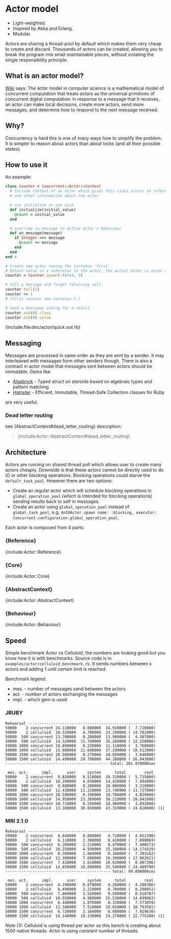 # Actor model

-  Light-weighted.
-  Inspired by Akka and Erlang.
-  Modular.

Actors are sharing a thread-pool by default which makes them very cheap to create and discard.
Thousands of actors can be created, allowing you to break the program into small maintainable pieces,
without violating the single responsibility principle.

## What is an actor model?

[Wiki](http://en.wikipedia.org/wiki/Actor_model) says:
The actor model in computer science is a mathematical model of concurrent computation
that treats _actors_ as the universal primitives of concurrent digital computation:
in response to a message that it receives, an actor can make local decisions,
create more actors, send more messages, and determine how to respond to the next
message received.

## Why?

Concurrency is hard this is one of many ways how to simplify the problem.
It is simpler to reason about actors than about locks (and all their possible states).

## How to use it

An example:

```ruby
class Counter < Concurrent::Actor::Context
  # Include context of an actor which gives this class access to reference
  # and other information about the actor

  # use initialize as you wish
  def initialize(initial_value)
    @count = initial_value
  end

  # override on_message to define actor's behaviour
  def on_message(message)
    if Integer === message
      @count += message
    end
  end
end #

# Create new actor naming the instance 'first'.
# Return value is a reference to the actor, the actual actor is never returned.
counter = Counter.spawn(:first, 5)

# Tell a message and forget returning self.
counter.tell(1)
counter << 1
# (First counter now contains 7.)

# Send a messages asking for a result.
counter.ask(0).class
counter.ask(0).value
```

{include:file:doc/actor/quick.out.rb}

## Messaging

Messages are processed in same order as they are sent by a sender. It may interleaved with
messages form other senders though. There is also a contract in actor model that
messages sent between actors should be immutable. Gems like

- [Algebrick](https://github.com/pitr-ch/algebrick) - Typed struct on steroids based on
  algebraic types and pattern matching
- [Hamster](https://github.com/hamstergem/hamster) - Efficient, Immutable, Thread-Safe
  Collection classes for Ruby

are very useful.

### Dead letter routing

see {AbstractContext#dead_letter_routing} description:

> {include:Actor::AbstractContext#dead_letter_routing}

## Architecture

Actors are running on shared thread poll which allows user to create many actors cheaply.
Downside is that these actors cannot be directly used to do IO or other blocking operations.
Blocking operations could starve the `default_task_pool`. However there are two options:

- Create an regular actor which will schedule blocking operations in `global_operation_pool`
  (which is intended for blocking operations) sending results back to self in messages.
- Create an actor using `global_operation_pool` instead of `global_task_pool`, e.g.
  `AnIOActor.spawn name: :blocking, executor: Concurrent.configuration.global_operation_pool`.

Each actor is composed from 4 parts:

### {Reference}
{include:Actor::Reference}

### {Core}
{include:Actor::Core}

### {AbstractContext}
{include:Actor::AbstractContext}

### {Behaviour}
{include:Actor::Behaviour}

## Speed

Simple benchmark Actor vs Celluloid, the numbers are looking good
but you know how it is with benchmarks. Source code is in
`examples/actor/celluloid_benchmark.rb`. It sends numbers between x actors
and adding 1 until certain limit is reached.

Benchmark legend:

- mes.  - number of messages send between the actors
- act.  - number of actors exchanging the messages
- impl. - which gem is used

### JRUBY

    Rehearsal --------------------------------------------------------
    50000    2 concurrent 24.110000   0.800000  24.910000 (  7.728000)
    50000    2 celluloid  28.510000   4.780000  33.290000 ( 14.782000)
    50000  500 concurrent 13.700000   0.280000  13.980000 (  4.307000)
    50000  500 celluloid  14.520000  11.740000  26.260000 ( 12.258000)
    50000 1000 concurrent 10.890000   0.220000  11.110000 (  3.760000)
    50000 1000 celluloid  15.600000  21.690000  37.290000 ( 18.512000)
    50000 1500 concurrent 10.580000   0.270000  10.850000 (  3.646000)
    50000 1500 celluloid  14.490000  29.790000  44.280000 ( 26.043000)
    --------------------------------------------- total: 201.970000sec
    
     mes. act.      impl.      user     system      total        real
    50000    2 concurrent  9.820000   0.510000  10.330000 (  5.735000)
    50000    2 celluloid  10.390000   4.030000  14.420000 (  7.494000)
    50000  500 concurrent  9.880000   0.200000  10.080000 (  3.310000)
    50000  500 celluloid  12.430000  11.310000  23.740000 ( 11.727000)
    50000 1000 concurrent 10.590000   0.190000  10.780000 (  4.029000)
    50000 1000 celluloid  14.950000  23.260000  38.210000 ( 20.841000)
    50000 1500 concurrent 10.710000   0.250000  10.960000 (  3.892000)
    50000 1500 celluloid  13.280000  30.030000  43.310000 ( 24.620000) (1)

### MRI 2.1.0

    Rehearsal --------------------------------------------------------
    50000    2 concurrent  4.640000   0.080000   4.720000 (  4.852390)
    50000    2 celluloid   6.110000   2.300000   8.410000 (  7.898069)
    50000  500 concurrent  6.260000   2.210000   8.470000 (  7.400573)
    50000  500 celluloid  10.250000   4.930000  15.180000 ( 14.174329)
    50000 1000 concurrent  6.300000   1.860000   8.160000 (  7.303162)
    50000 1000 celluloid  12.300000   7.090000  19.390000 ( 17.962621)
    50000 1500 concurrent  7.410000   2.610000  10.020000 (  8.887396)
    50000 1500 celluloid  14.850000  10.690000  25.540000 ( 24.489796)
    ---------------------------------------------- total: 99.890000sec
    
     mes. act.      impl.      user     system      total        real
    50000    2 concurrent  4.190000   0.070000   4.260000 (  4.306386)
    50000    2 celluloid   6.490000   2.210000   8.700000 (  8.280051)
    50000  500 concurrent  7.060000   2.520000   9.580000 (  8.518707)
    50000  500 celluloid  10.550000   4.980000  15.530000 ( 14.699962)
    50000 1000 concurrent  6.440000   1.870000   8.310000 (  7.571059)
    50000 1000 celluloid  12.340000   7.510000  19.850000 ( 18.793591)
    50000 1500 concurrent  6.720000   2.160000   8.880000 (  7.929630)
    50000 1500 celluloid  14.140000  10.130000  24.270000 ( 22.775288) (1)

*Note (1):* Celluloid is using thread per actor so this bench is creating about 1500
native threads. Actor is using constant number of threads.
